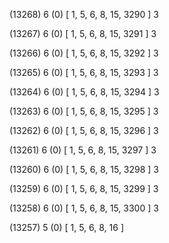 (13268) 6 (0) [ 1, 5, 6, 8, 15, 3290 ] 3 


(13267) 6 (0) [ 1, 5, 6, 8, 15, 3291 ] 3 


(13266) 6 (0) [ 1, 5, 6, 8, 15, 3292 ] 3 


(13265) 6 (0) [ 1, 5, 6, 8, 15, 3293 ] 3 


(13264) 6 (0) [ 1, 5, 6, 8, 15, 3294 ] 3 


(13263) 6 (0) [ 1, 5, 6, 8, 15, 3295 ] 3 


(13262) 6 (0) [ 1, 5, 6, 8, 15, 3296 ] 3 


(13261) 6 (0) [ 1, 5, 6, 8, 15, 3297 ] 3 


(13260) 6 (0) [ 1, 5, 6, 8, 15, 3298 ] 3 


(13259) 6 (0) [ 1, 5, 6, 8, 15, 3299 ] 3 


(13258) 6 (0) [ 1, 5, 6, 8, 15, 3300 ] 3 


(13257) 5 (0) [ 1, 5, 6, 8, 16 ]  

